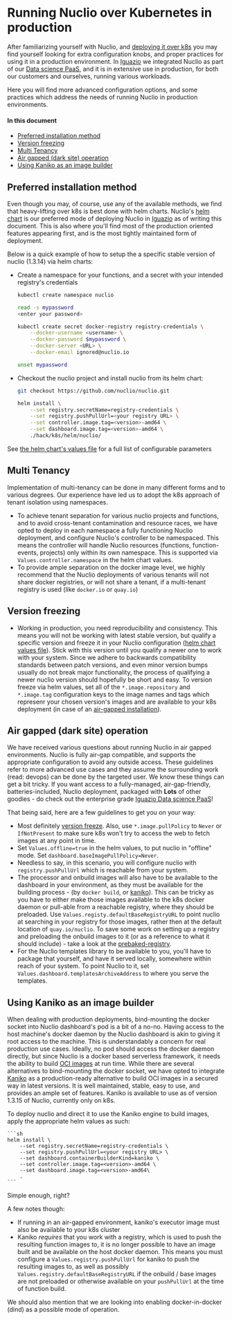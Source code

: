 # Running Nuclio over Kubernetes in production

After familiarizing yourself with Nuclio, and [deploying it over k8s](/docs/setup/k8s/getting-started-k8s.md) you may find yourself looking for extra configuration knobs, and proper practices for using it in a production environment.
In [Iguazio](https://www.iguazio.com/) we integrated Nuclio as part of our [Data science PaaS](https://www.iguazio.com/platform/), and it is in extensive use in production, for both our customers and ourselves, running various workloads.

Here you will find more advanced configuration options, and some practices which address the needs of running Nuclio in production environments. 


#### In this document

- [Preferred installation method](#preferred-installation-method)
- [Version freezing](#version-freezing)
- [Multi Tenancy](#multi-tenancy)
- [Air gapped (dark site) operation](#air-gapped-dark-site-operation)
- [Using Kaniko as an image builder](#using-kaniko-as-an-image-builder)


## Preferred installation method

Even though you may, of course, use any of the available methods, we find that heavy-lifting over k8s is best done with helm charts.
Nuclio's [helm chart](/hack/k8s/helm/nuclio/) is our preferred mode of deploying Nuclio in [Iguazio](https://www.iguazio.com/) as of writing this document.
This is also where you'll find most of the production oriented features appearing first, and is the most tightly maintained form of deployment.

Below is a quick example of how to setup the a specific stable version of nuclio (1.3.14) via helm charts:

- Create a namespace for your functions, and a secret with your intended registry's credentials

    ```sh
    kubectl create namespace nuclio
    ```

    ```sh
    read -s mypassword
    <enter your password>
    
    kubectl create secret docker-registry registry-credentials \
        --docker-username <username> \
        --docker-password $mypassword \
        --docker-server <URL> \
        --docker-email ignored@nuclio.io
    
    unset mypassword
    ```

 - Checkout the nuclio project and install nuclio from its helm chart: 

    ```sh
    git checkout https://github.com/nuclio/nuclio.git
    
    helm install \
        --set registry.secretName=registry-credentials \
        --set registry.pushPullUrl=<your registry URL> \
        --set controller.image.tag=<version>-amd64 \
        --set dashboard.image.tag=<version>-amd64 \
        ./hack/k8s/helm/nuclio/
    ```

  See [the helm chart's values file](/hack/k8s/helm/nuclio/values.yaml) for a full list of configurable parameters


## Multi Tenancy

Implementation of multi-tenancy can be done in many different forms and to various degrees. Our experience have led us to adopt the k8s approach of tenant isolation using namespaces.
- To achieve tenant separation for various nuclio projects and functions, and to avoid cross-tenant contamination and resource races, we have opted to deploy in each namespace a fully functioning Nuclio deployment, and configure Nuclio's controller to be namespaced.
  This means the controller will handle Nuclio resources (functions, function-events, projects) only within its own namespace. This is supported via `Values.controller.namespace` in the helm chart values.  
- To provide ample separation on the docker image level, we highly recommend that the Nuclio deployments of various tenants will not share docker registries, or will not share a tenant, if a multi-tenant registry is used (like `docker.io` or `quay.io`) 


## Version freezing

- Working in production, you need reproducibility and consistency. This means you will not be working with latest stable version, but qualify a specific version and freeze it in your Nuclio configuration ([helm chart values file](/hack/k8s/helm/nuclio/values.yaml)).
  Stick with this version until you qualify a newer one to work with your system. Since we adhere to backwards compatibility standards between patch versions, and even minor version bumps usually do not break major functionality, the process of qualifying a newer nuclio version should hopefully be short and easy.
  To version freeze via helm values, set all of the `*.image.repository` and `*.image.tag` configuration keys to the image names and tags which represenr your chosen version's images and are available to your k8s deployment (in case of an [air-gapped installation](#air-gapped-dark-site-operation)).
 
 
## Air gapped (dark site) operation

We have received various questions about running Nuclio in air gapped environments. Nuclio is fully air-gap compatible, and supports the appropriate configuration to avoid any outside access.
These guidelines refer to more advanced use cases and they assume the surrounding work (read: devops) can be done by the targeted user.
We know these things can get a bit tricky. If you want access to a fully-managed, air-gap-friendly, batteries-included, Nuclio deployment, packaged with **Lots** of other goodies - do check out the enterprise grade [Iguazio Data science PaaS](https://www.iguazio.com/platform/)! 

That being said, here are a few guidelines to get you on your way:

- Most definitely [version freeze](#version-freezing). Also, use `*.image.pullPolicy` to `Never` or `IfNotPresent` to make sure k8s won't try to access the web to fetch images at any point in time.
- Set `Values.offline=true` in the helm values, to put nuclio in "offline" mode. Set `dashboard.baseImagePullPolicy=Never`.
- Needless to say, in this scenario, you will configure nuclio with `registry.pushPullUrl` which is reachable from your system.
- The processor and onbuild images will also have to be available to the dashboard in your environment, as they must be available for the building process - (by `docker build`, or [kaniko](#using-kaniko-as-an-image-builder)).
  This can be tricky as you have to either make those images available to the k8s docker daemon or pull-able from a reachable registry, where they should be preloaded. Use `Values.registy.defaultBaseRegistryURL` to point nuclio at searching in your registry for those images, rather then at the default location of `quay.io/nuclio`.
  To save some work on setting up a registry and preloading the onbuild images to it (or as a reference to what it should include) - take a look at the [prebaked-registry](https://github.com/nuclio/prebaked-registry).
- For the Nuclio templates library to be available to you, you'll have to package that yourself, and have it served locally, somewhere within reach of your system. To point Nuclio to it, set `Values.dashboard.templatesArchiveAddress` to where you serve the templates.


## Using Kaniko as an image builder

When dealing with production deployments, bind-mounting the docker socket into Nuclio dashboard's pod is a bit of a no-no. Having access to the host machine's docker daemon by the Nuclio dashboard is akin to giving it root access to the machine.
This is understandably a concern for real production use cases. Ideally, no pod should access the docker daemon directly, but since Nuclio is a docker based serverless framework, it needs the ability to build [OCI images](https://github.com/opencontainers/image-spec) at run time.
While there are several alternatives to bind-mounting the docker socket, we have opted to integrate [Kaniko](https://github.com/GoogleContainerTools/kaniko) as a production-ready alternative to build OCI images in a secured way in latest versions.
It is well maintained, stable, easy to use, and provides an ample set of features.
Kaniko is available to use as of version 1.3.15 of Nuclio, currently only on k8s.

To deploy nuclio and direct it to use the Kaniko engine to build images, apply the appropriate helm values as such:

    ```sh
    helm install \
        --set registry.secretName=registry-credentials \
        --set registry.pushPullUrl=<your registry URL> \
        --set dashboard.containerBuilderKind=kaniko \
        --set controller.image.tag=<version>-amd64 \
        --set dashboard.image.tag=<version>-amd64\
        .
    ```

Simple enough, right?

A few notes though:
- If running in an air-gapped environment, kaniko's executor image must also be available to your k8s cluster
- Kaniko *requires* that you work with a registry, which is used to push the resulting function images to, it is no longer possible to have an image built and be available on the host docker daemon.
  This means you must configure a `Values.registry.pushPullUrl` for kaniko to push the resulting images to, as well as possibly `Values.registry.defaultBaseRegistryURL` if the onbuild / base images are not preloaded or otherwise available on your `pushPullUrl` at the time of function build.

We should also mention that we are looking into enabling docker-in-docker (dind) as a possible mode of operation.


